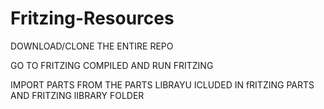 # Fritzing-Resources

DOWNLOAD/CLONE THE ENTIRE REPO 

GO TO FRITZING COMPILED AND RUN FRITZING

IMPORT PARTS FROM THE PARTS LIBRAYU ICLUDED IN fRITZING PARTS AND FRITZING lIBRARY FOLDER
